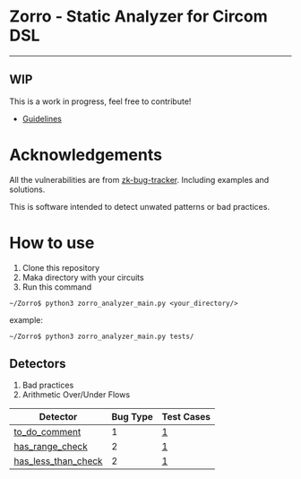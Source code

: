 # Zorro - Static Analyzer for Circom DSL
--------------------------

## WIP

This is a work in progress, feel free to contribute!
- [Guidelines](Guidelines/guidelines.md)


# Acknowledgements

All the vulnerabilities are from [zk-bug-tracker](https://github.com/0xPARC/zk-bug-tracker). Including examples and solutions.

This is software intended to detect unwated patterns or bad practices.

# How to use

1. Clone this repository
2. Maka directory with your circuits
3. Run this command

```code
~/Zorro$ python3 zorro_analyzer_main.py <your_directory/>
```

example:
```code
~/Zorro$ python3 zorro_analyzer_main.py tests/
```

## Detectors
1. Bad practices
2. Arithmetic Over/Under Flows


| Detector | Bug Type | Test Cases |
-----------|----------|------------| 
| [to_do_comment](detectors/to_do_comment.py) | 1 | [1](tests/product_proof.circom) |
| [has_range_check](detectors/has_range_check.py) | 2 | [1](tests/product_proof.circom) |
| [has_less_than_check](detectors/has_less_than_check.py) | 2 | [1](tests/product_proof.circom) |
